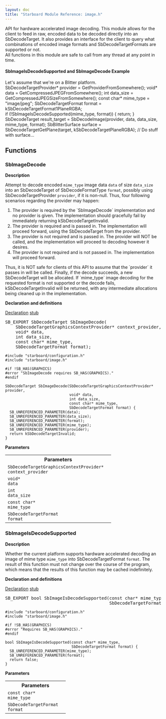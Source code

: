 ```yaml
---
layout: doc
title: "Starboard Module Reference: image.h"
---
```


API for hardware accelerated image decoding. This module allows for the
client to feed in raw, encoded data to be decoded directly into an
SbDecodeTarget.  It also provides an interface for the client to query what
combinations of encoded image formats and SbDecodeTargetFormats are
supported or not.<br>
All functions in this module are safe to call from any thread at any point
in time.<br>
#### SbImageIsDecodeSupported and SbImageDecode Example


Let's assume that we're on a Blitter platform.<br>
SbDecodeTargetProvider* provider = GetProviderFromSomewhere();
void* data = GetCompressedJPEGFromSomewhere();
int data_size = GetCompressedJPEGSizeFromSomewhere();
const char* mime_type = "image/jpeg";
SbDecodeTargetFormat format = kSbDecodeTargetFormat1PlaneRGBA;<br>
if (!SbImageIsDecodeSupported(mime_type, format)) {
return;
}<br>
SbDecodeTarget result_target = SbDecodeImage(provider, data, data_size,
mime_type, format);
SbBlitterSurface surface =
SbDecodeTargetGetPlane(target, kSbDecodeTargetPlaneRGBA);
// Do stuff with surface...<br>

## Functions

### SbImageDecode

**Description**

Attempt to decode encoded `mime_type` image data `data` of size `data_size`
into an SbDecodeTarget of SbDecodeFormatType `format`, possibly using
SbDecodeTargetProvider `provider`, if it is non-null.  Thus, four following
scenarios regarding the provider may happen:<br>
<ol><li>The provider is required by the `SbImageDecode` implementation and no
provider is given.  The implementation should gracefully fail by
immediately returning kSbDecodeTargetInvalid.
</li><li>The provider is required and is passed in.  The implementation will
proceed forward, using the SbDecodeTarget from the provider.
</li><li>The provider is not required and is passed in.  The provider will NOT be
called, and the implementation will proceed to decoding however it
desires.
</li><li>The provider is not required and is not passed in.  The implementation
will proceed forward.</li></ol>
Thus, it is NOT safe for clients of this API to assume that the `provider`
it passes in will be called.  Finally, if the decode succeeds, a new
SbDecodeTarget will be allocated. If `mime_type` image decoding for the
requested format is not supported or the decode fails,
kSbDecodeTargetInvalid will be returned, with any intermediate allocations
being cleaned up in the implementation.

**Declaration and definitions**

<div class="mdl-tabs mdl-js-tabs mdl-js-ripple-effect">
  <div class="mdl-tabs__tab-bar">
    <a href="#SbImageDecode-declaration" class="mdl-tabs__tab is-active">Declaration</a>
    <a href="#SbImageDecode-stub" class="mdl-tabs__tab">stub</a>
  </div>
  <div class="mdl-tabs__panel is-active" id="SbImageDecode-declaration">
<pre>
SB_EXPORT SbDecodeTarget SbImageDecode(
    SbDecodeTargetGraphicsContextProvider* context_provider,
    void* data,
    int data_size,
    const char* mime_type,
    SbDecodeTargetFormat format);
</pre>
</div>
  <div class="mdl-tabs__panel" id="SbImageDecode-stub">

```
#include "starboard/configuration.h"
#include "starboard/image.h"

#if !SB_HAS(GRAPHICS)
#error "SbImageDecode requires SB_HAS(GRAPHICS)."
#endif

SbDecodeTarget SbImageDecode(SbDecodeTargetGraphicsContextProvider* provider,
                             void* data,
                             int data_size,
                             const char* mime_type,
                             SbDecodeTargetFormat format) {
  SB_UNREFERENCED_PARAMETER(data);
  SB_UNREFERENCED_PARAMETER(data_size);
  SB_UNREFERENCED_PARAMETER(format);
  SB_UNREFERENCED_PARAMETER(mime_type);
  SB_UNREFERENCED_PARAMETER(provider);
  return kSbDecodeTargetInvalid;
}
```

  </div>
</div>

**Parameters**



<table class="responsive">
  <tr><th colspan="2">Parameters</th></tr>
  <tr>
    <td><code>SbDecodeTargetGraphicsContextProvider*</code><br>
        <code>context_provider</code></td>
    <td> </td>
  </tr>
  <tr>
    <td><code>void*</code><br>
        <code>data</code></td>
    <td> </td>
  </tr>
  <tr>
    <td><code>int</code><br>
        <code>data_size</code></td>
    <td> </td>
  </tr>
  <tr>
    <td><code>const char*</code><br>
        <code>mime_type</code></td>
    <td> </td>
  </tr>
  <tr>
    <td><code>SbDecodeTargetFormat</code><br>
        <code>format</code></td>
    <td> </td>
  </tr>
</table>

### SbImageIsDecodeSupported

**Description**

Whether the current platform supports hardware accelerated decoding an
image of mime type `mime_type` into SbDecodeTargetFormat `format`.  The
result of this function must not change over the course of the program,
which means that the results of this function may be cached indefinitely.

**Declaration and definitions**

<div class="mdl-tabs mdl-js-tabs mdl-js-ripple-effect">
  <div class="mdl-tabs__tab-bar">
    <a href="#SbImageIsDecodeSupported-declaration" class="mdl-tabs__tab is-active">Declaration</a>
    <a href="#SbImageIsDecodeSupported-stub" class="mdl-tabs__tab">stub</a>
  </div>
  <div class="mdl-tabs__panel is-active" id="SbImageIsDecodeSupported-declaration">
<pre>
SB_EXPORT bool SbImageIsDecodeSupported(const char* mime_type,
                                        SbDecodeTargetFormat format);
</pre>
</div>
  <div class="mdl-tabs__panel" id="SbImageIsDecodeSupported-stub">

```
#include "starboard/configuration.h"
#include "starboard/image.h"

#if !SB_HAS(GRAPHICS)
#error "Requires SB_HAS(GRAPHICS)."
#endif

bool SbImageIsDecodeSupported(const char* mime_type,
                              SbDecodeTargetFormat format) {
  SB_UNREFERENCED_PARAMETER(mime_type);
  SB_UNREFERENCED_PARAMETER(format);
  return false;
}
```

  </div>
</div>

**Parameters**



<table class="responsive">
  <tr><th colspan="2">Parameters</th></tr>
  <tr>
    <td><code>const char*</code><br>
        <code>mime_type</code></td>
    <td> </td>
  </tr>
  <tr>
    <td><code>SbDecodeTargetFormat</code><br>
        <code>format</code></td>
    <td> </td>
  </tr>
</table>

